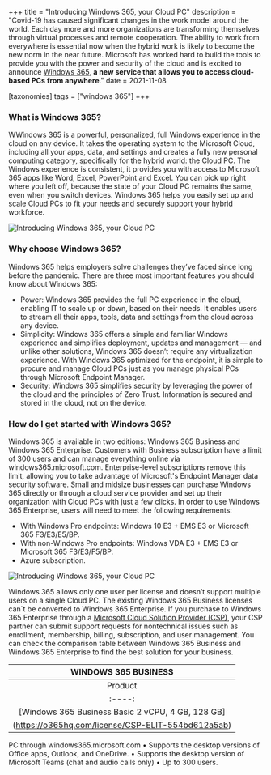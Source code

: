+++
title = "Introducing Windows 365, your Cloud PC"
description = "Covid-19 has caused significant changes in the work model around the world. Each day more and more organizations are transforming themselves through virtual processes and remote cooperation. The ability to work from everywhere is essential now when the hybrid work is likely to become the new norm in the near future. Microsoft has worked hard to build the tools to provide you with the power and security of the cloud and is excited to announce [Windows 365](https://www.microsoft.com/en-us/windows-365), **a new service that allows you to access cloud-based PCs from anywhere**."
date = 2021-11-08

[taxonomies]
tags = ["windows 365"]
+++

### What is Windows 365?

WWindows 365 is a powerful, personalized, full Windows experience in the cloud on any device. It takes the operating system to the Microsoft Cloud, including all your apps, data, and settings and creates a fully new personal computing category, specifically for the hybrid world: the Cloud PC. The Windows experience is consistent, it provides you with access to Microsoft 365 apps like Word, Excel, PowerPoint and Excel. You can pick up right where you left off, because the state of your Cloud PC remains the same, even when you switch devices. Windows 365 helps you easily set up and scale Cloud PCs to fit your needs and securely support your hybrid workforce.

![Introducing Windows 365, your Cloud PC](/img/win365-1.png)

### Why choose Windows 365?

Windows 365 helps employers solve challenges they’ve faced since long before the pandemic. There are three most important features you should know about Windows 365:
* Power: Windows 365 provides the full PC experience in the cloud, enabling IT to scale up or down, based on their needs. It enables users to stream all their apps, tools, data and settings from the cloud across any device.
* Simplicity: Windows 365 offers a simple and familiar Windows experience and simplifies deployment, updates and management — and unlike other solutions, Windows 365 doesn’t require any virtualization experience. With Windows 365 optimized for the endpoint, it is simple to procure and manage Cloud PCs just as you manage physical PCs through Microsoft Endpoint Manager. 
* Security: Windows 365 simplifies security by leveraging the power of the cloud and the principles of Zero Trust. Information is secured and stored in the cloud, not on the device. 

### How do I get started with Windows 365?

Windows 365 is available in two editions: Windows 365 Business and Windows 365 Enterprise. Customers with Business subscription have a limit of 300 users and can manage everything online via windows365.microsoft.com. Enterprise-level subscriptions remove this limit, allowing you to take advantage of Microsoft's Endpoint Manager data security software.
Small and midsize businesses can purchase Windows 365 directly or through a cloud service provider and set up their organization with Cloud PCs with just a few clicks.  In order to use Windows 365 Enterprise, users will need to meet the following requirements:
* With Windows Pro endpoints: Windows 10 E3 + EMS E3 or Microsoft 365 F3/E3/E5/BP.
* With non-Windows Pro endpoints: Windows VDA E3 + EMS E3 or Microsoft 365 F3/E3/F5/BP.
* Azure subscription.

![Introducing Windows 365, your Cloud PC](/img/win365-2.png)

Windows 365 allows only one user per license and doesn’t support multiple users on a single Cloud PC. The existing Windows 365 Business licenses can`t be converted to Windows 365 Enterprise. If you purchase to Windows 365 Enterprise through a [Microsoft Cloud Solution Provider (CSP)](https://o365hq.com/), your CSP partner can submit support requests for nontechnical issues such as enrollment, membership, billing, subscription, and user management. You can check the comparison table between Windows 365 Business and Windows 365 Enterprise to find the best solution for your business.

|                                  WINDOWS 365 BUSINESS                                                |
|                                          :----:                                                      |
| Product   |    SKU    |        Description         | Unit price, USD |
|:----:     | :----:    | :----:                     |:----:           |
|[Windows 365 Business Basic 2 vCPU, 4 GB, 128 GB]
(https://o365hq.com/license/CSP-ELIT-554bd612a5ab)|  [CSP-ELIT-554bd612a5ab](https://o365hq.com/license/CSP-ELIT-554bd612a5ab) | * Access and manage the Cloud
PC through windows365.microsoft.com
•	Supports the desktop versions of
Office apps, Outlook, and OneDrive.
•	Supports the desktop version of
Microsoft Teams (chat and audio calls only)
•	Up to 300 users.







